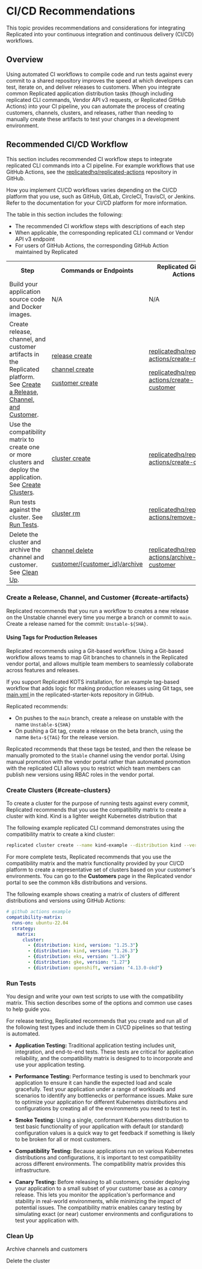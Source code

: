 # CI/CD Recommendations

This topic provides recommendations and considerations for integrating Replicated into your continuous integration and continuous delivery (CI/CD) workflows.

## Overview

Using automated CI workflows to compile code and run tests against every commit to a shared repository improves the speed at which developers can test, iterate on, and deliver releases to customers. When you integrate common Replicated application distribution tasks (though including replicated CLI commands, Vendor API v3 requests, or Replicated GitHub Actions) into your CI pipeline, you can automate the process of creating customers, channels, clusters, and releases, rather than needing to manually create these artifacts to test your changes in a development environment.

## Recommended CI/CD Workflow 

This section includes recommended CI workflow steps to integrate replicated CLI commands into a CI pipeline. For example workflows that use GitHub Actions, see the [replicatedhq/replicated-actions](https://github.com/replicatedhq/replicated-actions#examples) repository in GitHub.

How you implement CI/CD workflows varies depending on the CI/CD platform that you use, such as GitHub, GitLab, CircleCI, TravisCI, or Jenkins. Refer to the documentation for your CI/CD platform for more information.

The table in this section includes the following:
* The recommended CI workflow steps with descriptions of each step
* When applicable, the corresponding replicated CLI command or Vendor API v3 endpoint
* For users of GitHub Actions, the corresponding GitHub Action maintained by Replicated

<table>
<tr>
  <th width="33%">Step</th>
  <th width="33%">Commands or Endpoints</th>
  <th width="33%">Replicated GitHub Actions</th>
</tr>
<tr>
  <td>Build your application source code and Docker images.</td>
  <td>N/A</td>
  <td>N/A</td>
</tr>
<tr>
  <td>
    Create release, channel, and customer artifacts in the Replicated platform. See <a href="#create-artifacts">Create a Release, Channel, and Customer</a>.
  </td>
  <td>
    <p><a href="/reference/replicated-cli-release-create">release create</a></p>
    <p><a href="/reference/replicated-cli-channel-create">channel create</a></p>
    <p><a href="/reference/replicated-cli-customer-create">customer create</a></p>
  </td>
  <td>
    <p><a href="https://github.com/replicatedhq/replicated-actions/blob/main/create-release/README.md">replicatedhq/replicated-actions/create-release</a></p>
    <p><a href="https://github.com/replicatedhq/replicated-actions/tree/main/create-customer">replicatedhq/replicated-actions/create-customer</a></p>
  </td>
</tr>
<tr>
  <td>
    Use the compatibility matrix to create one or more clusters and deploy the application. See <a href="#create-clusters">Create Clusters</a>.
  </td>
  <td>
    <a href="/reference/replicated-cli-cluster-create">cluster create</a>
  </td>
  <td><a href="https://github.com/replicatedhq/replicated-actions/tree/main/create-cluster">replicatedhq/replicated-actions/create-cluster</a></td>
</tr>
<tr>
  <td>
    Run tests against the cluster. See <a href="#run-tests">Run Tests</a>.
  </td>
  <td><a href="/reference/replicated-cli-cluster-rm">cluster rm</a></td>
  <td>
    <a href="https://github.com/replicatedhq/replicated-actions/tree/main/remove-cluster">replicatedhq/replicated-actions/remove-cluster</a>
  </td>
</tr>
<tr>
  <td>Delete the cluster and archive the channel and customer. See <a href="#clean-up">Clean Up</a>.</td>
  <td>
    <p><a href="/reference/replicated-cli-channel-delete">channel delete</a></p>
    <p><a href="https://replicated-vendor-api.readme.io/reference/archivecustomer">customer/&#123;customer_id&#125;/archive</a></p>
  </td>
  <td>
    <a href="https://github.com/replicatedhq/replicated-actions/tree/main/archive-customer">replicatedhq/replicated-actions/archive-customer</a>
  </td>
</tr>
</table>

### Create a Release, Channel, and Customer {#create-artifacts}

Replicated recommends that you run a workflow to creates a new release on the Unstable channel every time you merge a branch or commit to `main`. Create a release named for the commit: `Unstable-${SHA}`.

#### Using Tags for Production Releases

Replicated recommends using a Git-based workflow. Using a Git-based workflow allows teams to map Git branches to channels in the Replicated vendor portal, and allows multiple team members to seamlessly collaborate across features and releases.

If you support Replicated KOTS installation, for an example tag-based workflow that adds logic for making production releases using Git tags, see [main.yml
](https://github.com/replicatedhq/replicated-starter-kots/tree/main/.github/workflows/main.yml) in the replicated-starter-kots repository in GitHub.

Replicated recommends:
* On pushes to the `main` branch, create a release on unstable with the name `Unstable-${SHA}`
* On pushing a Git tag, create a release on the beta branch, using the name `Beta-${TAG}` for the release version.

Replicated recommends that these tags be tested, and then the release be manually promoted to the `Stable` channel using the vendor portal. Using manual promotion with the vendor portal rather than automated promotion with the replicated CLI allows you to restrict which team members can publish new versions using RBAC roles in the vendor portal.

### Create Clusters {#create-clusters}

To create a cluster for the purpose of running tests against every commit, Replicated recommends that you use the compatibility matrix to create a cluster with kind. Kind is a lighter weight Kubernetes distribution that 

The following example replicated CLI command demonstrates using the compatibility matrix to create a kind cluster: 

```bash
replicated cluster create --name kind-example --distribution kind --version 1.25.2 --disk 100 --instance-type r1.small
```

For more complete tests, Replicated recommends that you use the compatibility matrix and the matrix functionality provided by your CI/CD platform to create a representative set of clusters based on your customer's environments. You can go to the **Customers** page in the Replicated vendor portal to see the common k8s distributions and versions.

The following example shows creating a matrix of clusters of different distributions and versions using GitHub Actions:

  ```yaml
  # github actions example
  compatibility-matrix:
    runs-on: ubuntu-22.04
    strategy:
      matrix:
        cluster:
          - {distribution: kind, version: "1.25.3"}
          - {distribution: kind, version: "1.26.3"}
          - {distribution: eks, version: "1.26"}
          - {distribution: gke, version: "1.27"}
          - {distribution: openshift, version: "4.13.0-okd"} 
  ```

### Run Tests

You design and write your own test scripts to use with the compatibility matrix. This section describes some of the options and common use cases to help guide you.

For release testing, Replicated recommends that you create and run all of the following test types and include them in CI/CD pipelines so that testing is automated.

- **Application Testing:** Traditional application testing includes unit, integration, and end-to-end tests. These tests are critical for application reliability, and the compatibility matrix is designed to to incorporate and use your application testing.

- **Performance Testing:** Performance testing is used to benchmark your application to ensure it can handle the expected load and scale gracefully. Test your application under a range of workloads and scenarios to identify any bottlenecks or performance issues. Make sure to optimize your application for different Kubernetes distributions and configurations by creating all of the environments you need to test in.

- **Smoke Testing:** Using a single, conformant Kubernetes distribution to test basic functionality of your application with default (or standard) configuration values is a quick way to get feedback if something is likely to be broken for all or most customers.

- **Compatibility Testing:** Because applications run on various Kubernetes distributions and configurations, it is important to test compatibility across different environments. The compatibility matrix provides this infrastructure.

- **Canary Testing:** Before releasing to all customers, consider deploying your application to a small subset of your customer base as a _canary_ release. This lets you monitor the application's performance and stability in real-world environments, while minimizing the impact of potential issues. The compatibility matrix enables canary testing by simulating exact (or near) customer environments and configurations to test your application with.

### Clean Up

Archive channels and customers

Delete the cluster